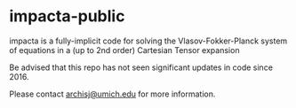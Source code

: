 # impacta-public
impacta is a fully-implicit code for solving the Vlasov-Fokker-Planck system of equations in a (up to 2nd order) Cartesian Tensor expansion


Be advised that this repo has not seen significant updates in code since 2016. 

Please contact archisj@umich.edu for more information.
